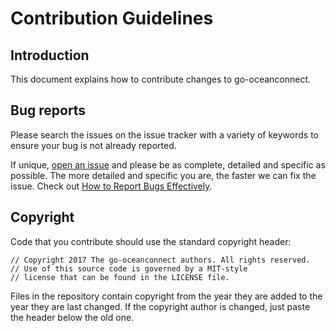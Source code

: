 # Contribution Guidelines

## Introduction

This document explains how to contribute changes to go-oceanconnect.

## Bug reports

Please search the issues on the issue tracker with a variety of keywords to ensure your bug is not already reported.

If unique, [open an issue](https://github.com/dualinventive/go-oceanconnect/new) and please be as complete, detailed and specific as possible. The more detailed and specific you are, the faster we can fix the issue. Check out [How to Report Bugs Effectively](http://www.chiark.greenend.org.uk/~sgtatham/bugs.html).

## Copyright

Code that you contribute should use the standard copyright header:

```
// Copyright 2017 The go-oceanconnect authors. All rights reserved.
// Use of this source code is governed by a MIT-style
// license that can be found in the LICENSE file.
```

Files in the repository contain copyright from the year they are added to the year they are last changed. If the copyright author is changed, just paste the header below the old one.
